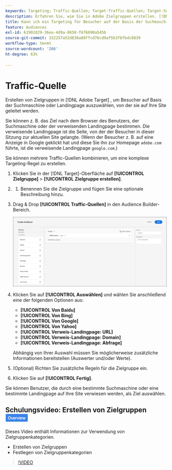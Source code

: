 ```yaml
---
keywords: Targeting; Traffic-Quellen; Target-Traffic-Quellen; Target-Suchmaschine; Suchmaschine; Landingpage; Target-Zielseite; verweisende Zielseite
description: Erfahren Sie, wie Sie in Adobe Zielgruppen erstellen. [!DNL Target] , um Besucher auf Basis der Suchmaschine oder Landingpage auszuwählen, von der sie auf Ihre Site geleitet werden.
title: Kann ich ein Targeting für Besucher auf der Basis der Suchmaschine oder der verweisenden Site durchführen?
feature: Audiences
exl-id: 61902d29-36ea-4d9a-8650-f6f6690a545b
source-git-commit: 152257a52d836a88ffcd76cd9af5b3fbfbdc0839
workflow-type: tm+mt
source-wordcount: '266'
ht-degree: 63%

---
```


# Traffic-Quelle

Erstellen von Zielgruppen in [!DNL Adobe Target] , um Besucher auf Basis der Suchmaschine oder Landingpage auszuwählen, von der sie auf Ihre Site geleitet werden.

Sie können z. B. das Ziel nach dem Browser des Benutzers, der Suchmaschine oder der verweisenden Landingpage bestimmen. Die verweisende Landingpage ist die Seite, von der der Besucher in dieser Sitzung zur aktuellen Site gelangte. (Wenn der Besucher z. B. auf eine Anzeige in Google geklickt hat und diese Sie ihn zur Homepage `adobe.com` führte, ist die verweisende Landingpage `google.com`.)

Sie können mehrere Traffic-Quellen kombinieren, um eine komplexe Targeting-Regel zu erstellen.

1. Klicken Sie in der [!DNL Target]-Oberfläche auf **[!UICONTROL Zielgruppe]** > **[!UICONTROL Zielgruppe erstellen]**.
1. 
   1. Benennen Sie die Zielgruppe und fügen Sie eine optionale Beschreibung hinzu.
1. Drag &amp; Drop **[!UICONTROL Traffic-Quellen]** in den Audience Builder-Bereich.

   ![](assets/target_traffic_source.png)

1. Klicken Sie auf **[!UICONTROL Auswählen]** und wählen Sie anschließend eine der folgenden Optionen aus:

   * **[!UICONTROL Von Baidu]**
   * **[!UICONTROL Von Bing]**
   * **[!UICONTROL Von Google]**
   * **[!UICONTROL Von Yahoo]**
   * **[!UICONTROL Verweis-Landingpage: URL]**
   * **[!UICONTROL Verweis-Landingpage: Domain]**
   * **[!UICONTROL Verweis-Landingpage: Abfrage]**

   Abhängig von Ihrer Auswahl müssen Sie möglicherweise zusätzliche Informationen bereitstellen (Auswerter und/oder Werte).

1. (Optional) Richten Sie zusätzliche Regeln für die Zielgruppe ein.
1. Klicken Sie auf **[!UICONTROL Fertig]**.

Sie können Benutzer, die durch eine bestimmte Suchmaschine oder eine bestimmte Landingpage auf Ihre Site verwiesen werden, als Ziel auswählen.

## Schulungsvideo: Erstellen von Zielgruppen ![Übersichtszeichen](/help/main/assets/overview.png)

Dieses Video enthält Informationen zur Verwendung von Zielgruppenkategorien.

* Erstellen von Zielgruppen
* Festlegen von Zielgruppenkategorien

>[!VIDEO](https://video.tv.adobe.com/v/17392)
